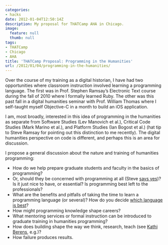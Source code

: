 ```yaml
---
categories:
- hacks
date: 2012-01-04T12:50:14Z
description: My proposal for THATCamp AHA in Chicago.
image:
  feature: null
  thumb: null
tags:
- THATCamp
- Chicago
- AHA
title: 'THATCamp Proposal: Programming in the Humanities'
url: /2012/01/04/programming-in-the-humanities/
---
```


Over the course of my training as a digital historian, I have had two 
opportunities where classroom instruction involved learning a programming 
language. The first was in Prof. Stephen Ramsay’s Electronic Text course 
during the fall of 2010 where I formally learned Ruby. The other was this past 
fall in a digital humanities seminar with Prof. William Thomas where I 
self-taught myself Objective-C in a month to build an iOS application.

I am, most broadly, interested in this idea of programming in the humanities 
as separate from Software Studies (Lev Manovich et al.), Critical Code Studies 
(Mark Marino et al.), and Platform Studies (Ian Bogost et al.) (hat tip to 
Steve Ramsay for pointing out this distinction to me recently). The digital 
humanities perspective on code is different, and perhaps this is an area for 
discussion.

I propose a general discussion about the nature and training of humanities 
programming:

* How do we help prepare graduate students and faculty in the basics of 
programming?
* Or, should they be concerned with programming at all (Steve [says 
yes](http://lenz.unl.edu/papers/2011/01/11/on-building.html))? Is it 
just nice to have, or essential? Is programming best left to the 
professionals?
* What are the benefits and pitfalls of taking the time to learn a programming 
language (or several)? How do you decide [which language is 
best](http://alexkehayias.tumblr.com/post/15125523657/learning-to-code-choosing-a-language)?
* How might programming knowledge shape careers?
* What mentoring services or formal instruction can be introduced to graduate 
training in humanities programming?
* How does building shape the way we think, research, teach (see [Kathi 
Berens](http://kathiiberens.com/2011/07/20/building-the-about-coding-changes-how-what-i-teach/), 
e.g.)?
* How failure produces results.
